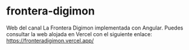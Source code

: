 # frontera-digimon
Web del canal La Frontera Digimon implementada con Angular. Puedes consultar la web alojada en Vercel con el siguiente enlace: https://fronteradigimon.vercel.app/
